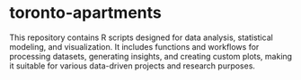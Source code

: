 # toronto-apartments
This repository contains R scripts designed for data analysis, statistical modeling, and visualization. It includes functions and workflows for processing datasets, generating insights, and creating custom plots, making it suitable for various data-driven projects and research purposes.

